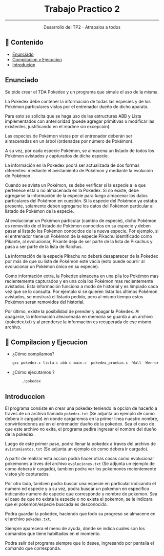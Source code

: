 


<h1 align="center">Trabajo Practico 2</h3>

---

<p align="center"> Desarrollo del TP2 - Atrapalos a todos
    <br> 
</p>

## 📝 Contenido

- [Enunciado](#enunciado)
- [Compilacion y Ejecucion](#compilacion_ejecucion)
- [Introducion](#introduccion)

## Enunciado <a name = "enunciado"></a>

Se pide crear el TDA Pokedex y un programa que simule el uso de la misma.

La Pokedex debe contener la información de todas las especies y de los Pokémon particulares vistos por el entrenador
dueño de dicho aparato.

Para esto se solicita que se haga uso de las estructuras ABB y Lista implementados con anterioridad (puede agregar
primitivas o modificar las existentes, justificando en el readme sin excepción).

Las especies de Pokémon vistas por el entrenador deberán ser almacenadas en un árbol (ordenadas por número de
Pokémon).

A su vez, por cada especie Pokémon, se almacena un listado de todos los Pokémon avistados y capturados de dicha
especie.

La información en la Pokedex podrá ser actualizada de dos formas diferentes: mediante el avistamiento de Pokémon y
mediante la evolución de Pokémon.

Cuando se avista un Pokémon, se debe verificar si la especie a la que pertenece está o no almacenada en la Pokedex.
Si no existe, debe agregarse la información de la especie para luego almacenar los datos particulares del Pokémon en
cuestión. Si la especie del Pokémon ya estaba presente, solamente deben agregarse los datos del Pokémon particular al
listado de Pokémon de la especie.

Al evolucionar un Pokémon particular (cambio de especie), dicho Pokémon es removido de el listado de Pokémon conocidos
en su especie y deben pasar al listado los Pokémon conocidos de la nueva especie. Por ejemplo, si el entrenador tiene un
Pokémon de la especie Pikachu identificado como Pikante, al evolucionar, Pikante deja de ser parte de la lista de Pikachus
y pasa a ser parte de la lista de Raichus.

La información de la especie Pikachu no deberá desaparecer de la Pokedex por más de que su lista de Pokémon esté
vacía (esto puede ocurrir al evolucionar un Pokémon único en su especie).

Como información extra, la Pokedex almacena en una pila los Pokémon mas recientemente capturados y en una cola los
Pokémon mas recientemente avistados. Esta información funciona a modo de historial y es limpiado cada vez que se lo
consulta. Por ejemplo si se quieren listar los últimos Pokémon avistados, se mostrará el listado pedido, pero al mismo
tiempo estos Pokémon seran removidos del historial.

Por último, existe la posibilidad de prender y apagar la Pokedex. Al apagarse, la información almacenada en memoria se
guarda a un archivo (pokedex.txt) y al prenderse la información es recuperada de ese mismo archivo.

## 🏁 Compilacion y Ejecucion <a name = "compilacion_ejecucion"></a>

- ¿Cómo compilamos?
    `````c
    gcc pokedex.c lista.c abb.c main.c  pokedex_pruebas.c -Wall -Werror -Wconversion -std=c99 -o pokedex -g
    `````

- ¿Cómo ejecutamos ?

    `````c
        ./pokedex
    `````

## Introduccion <a name = "introduccion"></a>

El programa consiste en crear una pokedex teniendo la opcion de hacerlo a traves de un archivo llamado `pokedex.txt` (Se adjunta un ejemplo de como debera ir cargado) en donde cargaremos en la primer linea nuestro nombre, convirtiendonos asi en el entrenador dueño de la pokedex. Sea el caso de que este archivo no exita, el programa pedira ingresar el nombre del dueño de la pokedex.

Luego de este primer paso, podra llenar la pokedex a traves del archivo de `avistamientos.txt` (Se adjunta un ejemplo de como debera ir cargado).

A partir de realizar esta accion podra hacer otras cosas como evolucionar pokemones a trves del archivo `evoluciones.txt` (Se adjunta un ejemplo de como debera ir cargado), tambien podra ver los pokemones recientemente vistos y/o capturados.

Por otro lado, tambien podra buscar una especie en particular indicando el numero ed especie y a su vez, podra buscar un pokemon en especifico indicando numero de especie que corresponde y nombre de pokemon. Sea el caso de que no exista la especie o no exista el pokemon, se le indicara que el pokemon/especie buscada es desconocido.

Podra guardar la pokedex, haciendo que todo su progreso se almacene en el archivo `pokedex.txt`. 

Siempre aparecera el menu de ayuda, donde se indica cuales son los comandos que tiene habiltados en el momento.

Podra salir del programa siempre que lo desee, ingresando por pantalla el comando que corresponda.